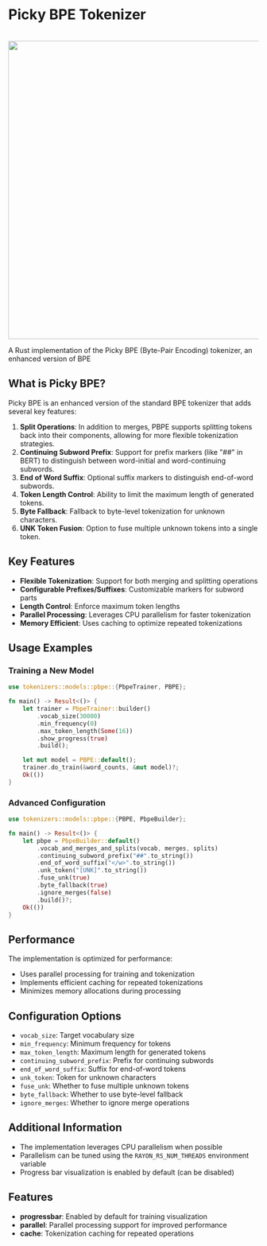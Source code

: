# Picky BPE Tokenizer

<p align="center">
    <br>
    <img src="https://huggingface.co/landing/assets/tokenizers/tokenizers-logo.png" width="600"/>
    <br>
<p>

A Rust implementation of the Picky BPE (Byte-Pair Encoding) tokenizer, an enhanced version of BPE

## What is Picky BPE?

Picky BPE is an enhanced version of the standard BPE tokenizer that adds several key features:

1. **Split Operations**: In addition to merges, PBPE supports splitting tokens back into their components, allowing for more flexible tokenization strategies.
2. **Continuing Subword Prefix**: Support for prefix markers (like "##" in BERT) to distinguish between word-initial and word-continuing subwords.
3. **End of Word Suffix**: Optional suffix markers to distinguish end-of-word subwords.
4. **Token Length Control**: Ability to limit the maximum length of generated tokens.
5. **Byte Fallback**: Fallback to byte-level tokenization for unknown characters.
6. **UNK Token Fusion**: Option to fuse multiple unknown tokens into a single token.

## Key Features

- **Flexible Tokenization**: Support for both merging and splitting operations
- **Configurable Prefixes/Suffixes**: Customizable markers for subword parts
- **Length Control**: Enforce maximum token lengths
- **Parallel Processing**: Leverages CPU parallelism for faster tokenization
- **Memory Efficient**: Uses caching to optimize repeated tokenizations

## Usage Examples



### Training a New Model

```rust
use tokenizers::models::pbpe::{PbpeTrainer, PBPE};

fn main() -> Result<()> {
    let trainer = PbpeTrainer::builder()
        .vocab_size(30000)
        .min_frequency(0)
        .max_token_length(Some(16))
        .show_progress(true)
        .build();

    let mut model = PBPE::default();
    trainer.do_train(&word_counts, &mut model)?;
    Ok(())
}
```

### Advanced Configuration

```rust
use tokenizers::models::pbpe::{PBPE, PbpeBuilder};

fn main() -> Result<()> {
    let pbpe = PbpeBuilder::default()
        .vocab_and_merges_and_splits(vocab, merges, splits)
        .continuing_subword_prefix("##".to_string())
        .end_of_word_suffix("</w>".to_string())
        .unk_token("[UNK]".to_string())
        .fuse_unk(true)
        .byte_fallback(true)
        .ignore_merges(false)
        .build()?;
    Ok(())
}
```

## Performance

The implementation is optimized for performance:
- Uses parallel processing for training and tokenization
- Implements efficient caching for repeated tokenizations
- Minimizes memory allocations during processing

## Configuration Options

- `vocab_size`: Target vocabulary size
- `min_frequency`: Minimum frequency for tokens
- `max_token_length`: Maximum length for generated tokens
- `continuing_subword_prefix`: Prefix for continuing subwords
- `end_of_word_suffix`: Suffix for end-of-word tokens
- `unk_token`: Token for unknown characters
- `fuse_unk`: Whether to fuse multiple unknown tokens
- `byte_fallback`: Whether to use byte-level fallback
- `ignore_merges`: Whether to ignore merge operations

## Additional Information

- The implementation leverages CPU parallelism when possible
- Parallelism can be tuned using the `RAYON_RS_NUM_THREADS` environment variable
- Progress bar visualization is enabled by default (can be disabled)

## Features

- **progressbar**: Enabled by default for training visualization
- **parallel**: Parallel processing support for improved performance
- **cache**: Tokenization caching for repeated operations
